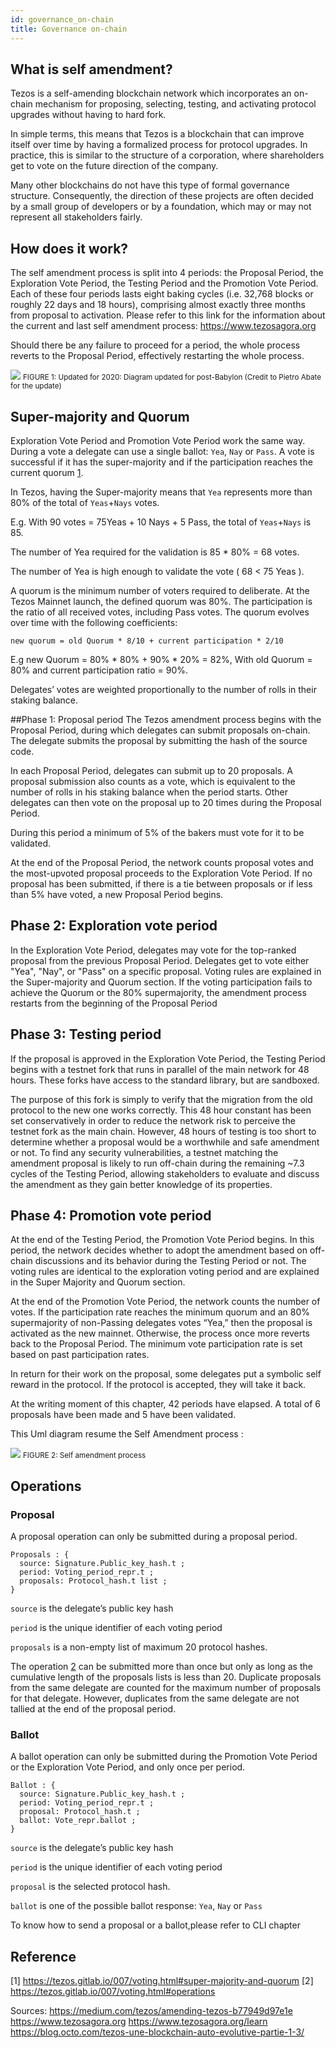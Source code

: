 ```yaml
---
id: governance_on-chain
title: Governance on-chain
---
```


## What is self amendment?
Tezos is a self-amending blockchain network which incorporates an on-chain mechanism for proposing, selecting, testing, and activating protocol upgrades without having to hard fork.

In simple terms, this means that Tezos is a blockchain that can improve itself over time by having a formalized process for protocol upgrades. In practice, this is similar to the structure of a corporation, where shareholders get to vote on the future direction of the company.

Many other blockchains do not have this type of formal governance structure. Consequently, the direction of these projects are often decided by a small group of developers or by a foundation, which may or may not represent all stakeholders fairly.

## How does it work?
The self amendment process is split into 4 periods: the Proposal Period, the Exploration Vote Period, the Testing Period and the Promotion Vote Period. Each of these four periods lasts eight baking cycles (i.e. 32,768 blocks or roughly 22 days and 18 hours), comprising almost exactly three months from proposal to activation. Please refer to this link for the information about the current and last self amendment process: https://www.tezosagora.org

Should there be any failure to proceed for a period, the whole process reverts to the Proposal Period, effectively restarting the whole process.

![](../../static/img/tezos-basics/Overview_of_the_Tezos_Governance_Mechanism.png)
<small className="figure">FIGURE 1: Updated for 2020: Diagram updated for post-Babylon (Credit to Pietro Abate for the update)</small>

## Super-majority and Quorum
Exploration Vote Period and Promotion Vote Period work the same way. During a vote a delegate can use a single ballot: `Yea`, `Nay` or `Pass`. A vote is successful if it has the super-majority and if the participation reaches the current quorum [1](https://opentezos.com/tezos-basics/governance_on-chain#Reference).

In Tezos, having the Super-majority means that `Yea` represents more than 80% of the total of `Yeas`+`Nays` votes. 

E.g. With 90 votes = 75Yeas + 10 Nays + 5 Pass, the total of `Yeas`+`Nays` is 85. 

The number of Yea required for the validation is 85 * 80% = 68 votes.

The number of Yea is high enough to validate the vote ( 68 < 75 Yeas ).

A quorum is the minimum number of voters required to deliberate. At the Tezos Mainnet launch, the defined quorum was 80%. The participation is the ratio of all received votes, including Pass votes. The quorum evolves over time with the following coefficients:
```
new quorum = old Quorum * 8/10 + current participation * 2/10
```
E.g new Quorum = 80% * 80% +  90% * 20% = 82%, With old Quorum = 80%  and current participation ratio = 90%.

Delegates’ votes are weighted proportionally to the number of rolls in their staking balance.

##Phase 1: Proposal period
The Tezos amendment process begins with the Proposal Period, during which delegates can submit proposals on-chain. The delegate submits the proposal by submitting the hash of the source code.

In each Proposal Period, delegates can submit up to 20 proposals. A proposal submission also counts as a vote, which is equivalent to the number of rolls in his staking balance when the period starts. Other delegates can then vote on the proposal up to 20 times during the Proposal Period. 

During this period a minimum of 5% of the bakers must vote for it to be validated. 

At the end of the Proposal Period, the network counts proposal votes and the most-upvoted proposal proceeds to the Exploration Vote Period. If no proposal has been submitted, if there is a tie between proposals or if less than 5% have voted, a new Proposal Period begins.

## Phase 2: Exploration vote period

In the Exploration Vote Period, delegates may vote for the top-ranked proposal from the previous Proposal Period. Delegates get to vote either "Yea", "Nay", or "Pass" on a specific proposal. Voting rules are explained in the Super-majority and Quorum section. If the voting participation fails to achieve the Quorum or the 80% supermajority, the amendment process restarts from the beginning of the Proposal Period

## Phase 3: Testing period
If the proposal is approved in the Exploration Vote Period, the Testing Period begins with a testnet fork that runs in parallel of the main network for 48 hours. These forks have access to the standard library, but are sandboxed. 

The purpose of this fork is simply to verify that the migration from the old protocol to the new one works correctly. This 48 hour constant has been set conservatively in order to reduce the network risk to perceive the testnet fork as the main chain. However, 48 hours of testing is too short to determine whether a proposal would be a worthwhile and safe amendment or not. To find any security vulnerabilities, a testnet matching the amendment proposal is likely to run off-chain during the remaining ~7.3 cycles of the Testing Period, allowing stakeholders to evaluate and discuss the amendment as they gain better knowledge of its properties.

## Phase 4: Promotion vote period
At the end of the Testing Period, the Promotion Vote Period begins. In this period, the network decides whether to adopt the amendment based on off-chain discussions and its behavior during the Testing Period or not. The voting rules are identical to the exploration voting period and are explained in the Super Majority and Quorum section.

At the end of the Promotion Vote Period, the network counts the number of votes. If the participation rate reaches the minimum quorum and an 80% supermajority of non-Passing delegates votes “Yea,” then the proposal is activated as the new mainnet. Otherwise, the process once more reverts back to the Proposal Period. The minimum vote participation rate is set based on past participation rates.

In return for their work on the proposal, some delegates put a symbolic self reward in the protocol. If the protocol is accepted, they will take it back. 

At the writing moment of this chapter, 42 periods have elapsed. A total of 6 proposals have been made and 5 have been validated. 

This Uml diagram resume the Self Amendment process :

![](../../static/img/tezos-basics/Governance_mechanism_uml.svg)
<small className="figure">FIGURE 2: Self amendment process</small>

## Operations
### Proposal
A proposal operation can only be submitted during a proposal period.
```
Proposals : {
  source: Signature.Public_key_hash.t ;
  period: Voting_period_repr.t ;
  proposals: Protocol_hash.t list ; 
}
```
`source` is the delegate’s public key hash

`period` is the unique identifier of each voting period

`proposals` is a non-empty list of maximum 20 protocol hashes.

The operation [2](https://opentezos.com/tezos-basics/governance_on-chain#Reference) can be submitted more than once but only as long as the cumulative length of the proposals lists is less than 20. Duplicate proposals from the same delegate are counted for the maximum number of proposals for that delegate. However, duplicates from the same delegate are not tallied at the end of the proposal period.

### Ballot
A ballot operation can only be submitted during the Promotion Vote Period or the Exploration Vote Period, and only once per period.
```
Ballot : {
  source: Signature.Public_key_hash.t ;
  period: Voting_period_repr.t ;
  proposal: Protocol_hash.t ;
  ballot: Vote_repr.ballot ; 
}
```
`source` is the delegate’s public key hash

`period` is the unique identifier of each voting period

`proposal` is the selected protocol hash.

`ballot` is one of the possible ballot response: `Yea`, `Nay` or `Pass`

To know how to send a proposal or a ballot,please refer to CLI chapter 

## Reference
[1] https://tezos.gitlab.io/007/voting.html#super-majority-and-quorum
[2] https://tezos.gitlab.io/007/voting.html#operations

Sources: 
https://medium.com/tezos/amending-tezos-b77949d97e1e
https://www.tezosagora.org
https://www.tezosagora.org/learn
https://blog.octo.com/tezos-une-blockchain-auto-evolutive-partie-1-3/
